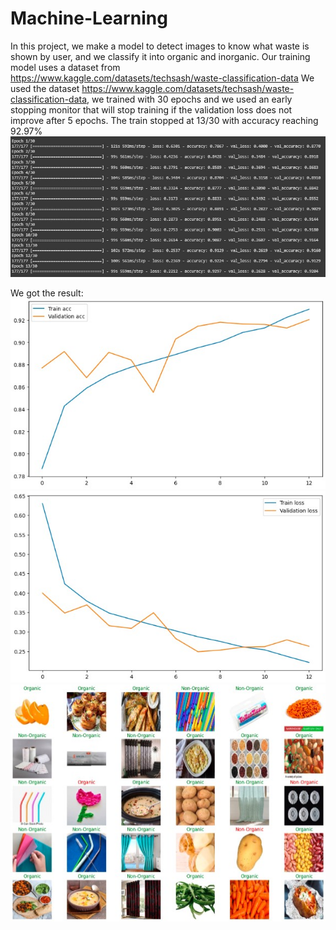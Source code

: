 # Machine-Learning

In this project, we make a model to detect images to know what waste is shown by user, and we classify it into organic and inorganic. 
Our training model uses a dataset from https://www.kaggle.com/datasets/techsash/waste-classification-data
We used the dataset https://www.kaggle.com/datasets/techsash/waste-classification-data, we trained with 30 epochs and we used an early stopping monitor that will stop training if the validation loss does not improve after 5 epochs. The train stopped at 13/30 with accuracy reaching 92.97%
![Training](Result/Training.jpg)

We got the result:
![Graph of Accuracy](Result/graph01.jpg)
![Graph of Loss](Result/graph02.jpg)
![Result](Result/result.jpg)
